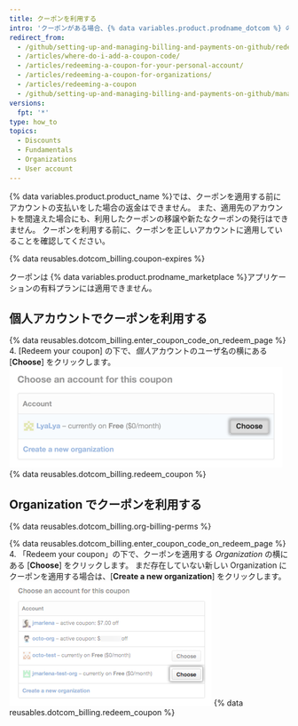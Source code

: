 ```yaml
---
title: クーポンを利用する
intro: 'クーポンがある場合、{% data variables.product.prodname_dotcom %} の有料プランに利用できます。'
redirect_from:
  - /github/setting-up-and-managing-billing-and-payments-on-github/redeeming-a-coupon
  - /articles/where-do-i-add-a-coupon-code/
  - /articles/redeeming-a-coupon-for-your-personal-account/
  - /articles/redeeming-a-coupon-for-organizations/
  - /articles/redeeming-a-coupon
  - /github/setting-up-and-managing-billing-and-payments-on-github/managing-your-github-billing-settings/redeeming-a-coupon
versions:
  fpt: '*'
type: how_to
topics:
  - Discounts
  - Fundamentals
  - Organizations
  - User account
---
```


{% data variables.product.product_name %}では、クーポンを適用する前にアカウントの支払いをした場合の返金はできません。 また、適用先のアカウントを間違えた場合にも、利用したクーポンの移譲や新たなクーポンの発行はできません。 クーポンを利用する前に、クーポンを正しいアカウントに適用していることを確認してください。

{% data reusables.dotcom_billing.coupon-expires %}

クーポンは {% data variables.product.prodname_marketplace %}アプリケーションの有料プランには適用できません。

## 個人アカウントでクーポンを利用する

{% data reusables.dotcom_billing.enter_coupon_code_on_redeem_page %}
4. [Redeem your coupon] の下で、*個人*アカウントのユーザ名の横にある [**Choose**] をクリックします。 ![選択ボタン](/assets/images/help/settings/redeem-coupon-choose-button-for-personal-accounts.png)
{% data reusables.dotcom_billing.redeem_coupon %}

## Organization でクーポンを利用する

{% data reusables.dotcom_billing.org-billing-perms %}

{% data reusables.dotcom_billing.enter_coupon_code_on_redeem_page %}
4. 「Redeem your coupon」の下で、クーポンを適用する *Organization* の横にある [**Choose**] をクリックします。 まだ存在していない新しい Organization にクーポンを適用する場合は、[**Create a new organization**] をクリックします。 ![選択ボタン](/assets/images/help/settings/redeem-coupon-choose-button.png)
{% data reusables.dotcom_billing.redeem_coupon %}
